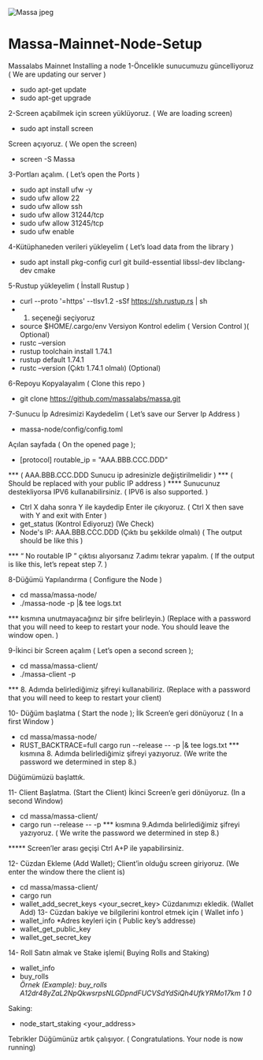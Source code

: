 
![Massa jpeg](https://github.com/Edsny1/Massa-Mainnet-Node-Setup/assets/98622870/a06b01e1-c657-4cea-981d-b62a186b480c)



# Massa-Mainnet-Node-Setup
Massalabs Mainnet Installing a node
1-Öncelikle sunucumuzu güncelliyoruz ( We are updating our server )
-	sudo apt-get update
-	sudo apt-get upgrade

2-Screen açabilmek için screen yüklüyoruz. ( We are loading screen)
-	sudo apt install screen

Screen açıyoruz. ( We open the screen)
-	screen -S Massa

3-Portları açalım. ( Let’s open the Ports )
-	sudo apt install ufw -y
-	sudo ufw allow 22
-	sudo ufw allow ssh
-	sudo ufw allow 31244/tcp
-	sudo ufw allow 31245/tcp
-	sudo ufw enable

4-Kütüphaneden verileri yükleyelim ( Let’s load data from the library )
-	sudo apt install pkg-config curl git build-essential libssl-dev libclang-dev cmake

5-Rustup yükleyelim ( İnstall Rustup )
-	curl --proto '=https' --tlsv1.2 -sSf https://sh.rustup.rs | sh
-	1. seçeneği seçiyoruz
-	source $HOME/.cargo/env
Versiyon Kontrol edelim ( Version Control )( Optional)
-	rustc –version
-	rustup toolchain install 1.74.1
-	rustup default 1.74.1
-	rustc –version (Çıktı 1.74.1 olmalı) (Optional)

6-Repoyu Kopyalayalım ( Clone this repo )
-	git clone https://github.com/massalabs/massa.git

7-Sunucu İp Adresimizi Kaydedelim ( Let’s save our Server Ip Address )
-	massa-node/config/config.toml

Açılan sayfada ( On the opened page );
-	[protocol]
routable_ip = "AAA.BBB.CCC.DDD" 

*** ( AAA.BBB.CCC.DDD Sunucu ip adresinizle değiştirilmelidir )
*** ( Should be replaced with your public IP address )
**** Sunucunuz destekliyorsa IPV6 kullanabilirsiniz. ( IPV6 is also supported. )

-	Ctrl X daha sonra Y ile kaydedip Enter ile çıkıyoruz. ( Ctrl X then save with Y and exit with Enter )
-	get_status (Kontrol Ediyoruz) (We Check)
-	Node's IP: AAA.BBB.CCC.DDD  (Çıktı bu şekkilde olmalı) ( The output should be like this )

*** “ No routable IP ” çıktısı alıyorsanız 7.adımı tekrar yapalım. ( If the output is like this, let’s repeat step 7. )

8-Düğümü Yapılandırma ( Configure the Node )
-	cd massa/massa-node/
-	./massa-node -p <PASSWORD> |& tee logs.txt

*** <PASSWORD>  kısmına unutmayacağınız bir şifre belirleyin.) (Replace <PASSWORD> with a password that you will need to keep to restart your node. You should leave the window open. )

9-İkinci bir Screen açalım ( Let’s open a second screen );
-	cd massa/massa-client/
-	./massa-client -p <PASSWORD>

*** <PASSWORD> 8. Adımda belirlediğimiz şifreyi kullanabiliriz. (Replace <PASSWORD> with a password that you will need to keep to restart your client)

10- Düğüm başlatma ( Start the node );
İlk Screen’e geri dönüyoruz ( In a first Window )
-	cd massa/massa-node/
-	RUST_BACKTRACE=full cargo run --release -- -p <PASSWORD> |& tee logs.txt
*** <PASSWORD> kısmına 8. Adımda belirlediğimiz şifreyi yazıyoruz. (We write the password we determined in step 8.)

Düğümümüzü başlattık.

 
11- Client Başlatma. (Start the Client)
İkinci Screen’e geri dönüyoruz. (In a second Window)
-	cd massa/massa-client/
-	cargo run --release -- -p <PASSWORD>
*** <PASSWORD> kısmına 9.Adımda belirlediğimiz şifreyi yazıyoruz. ( We write the password we determined in step 8.)

***** Screen’ler arası geçişi Ctrl A+P ile yapabilirsiniz.

12- Cüzdan Ekleme (Add Wallet);
Client’in olduğu screen giriyoruz. (We enter the window there the client is)
-	cd massa/massa-client/
-	cargo run
-	wallet_add_secret_keys <your_secret_key>
Cüzdanımızı ekledik. (Wallet Add)
13- Cüzdan bakiye ve bilgilerini kontrol etmek için ( Wallet info )
-	wallet_info
*Adres keyleri için ( Public key’s addresse)
-	wallet_get_public_key <Address1> <Address2>
-	wallet_get_secret_key <Address1> <Address2>

14- Roll Satın almak ve Stake işlemi( Buying Rolls and Staking)
-	wallet_info
-	buy_rolls <address> <roll count> <fee>
Örnek (Example): 
buy_rolls A12dr48yZaL2NpQkwsrpsNLGDpndFUCVSdYdSiQh4UfkYRMo17km 1 0

Saking:
-	node_start_staking <your_address>

Tebrikler Düğümünüz artık çalışıyor. ( Congratulations. Your node is now running)



